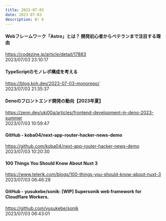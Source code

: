 ```yaml
---
title: 2023-07-03
date: 2023-07-03
description: B! 6
---
```


#### Webフレームワーク「Astro」とは？ 開発初心者からベテランまで注目する理由
https://codezine.jp/article/detail/17883<br>
2023/07/03 23:10:17<br>


#### TypeScriptのモノレポ構成を考える
https://blog.koh.dev/2023-07-03-monorepo/<br>
2023/07/03 21:35:37<br>


#### Denoのフロントエンド開発の動向【2023年夏】
https://zenn.dev/uki00a/articles/frontend-development-in-deno-2023-summer<br>
2023/07/03 10:59:47<br>


#### GitHub - koba04/next-app-router-hacker-news-demo
https://github.com/koba04/next-app-router-hacker-news-demo<br>
2023/07/03 10:20:30<br>


#### 100 Things You Should Know About Nuxt 3
https://www.telerik.com/blogs/100-things-you-should-know-about-nuxt-3<br>
2023/07/03 06:46:28<br>


#### GitHub - yusukebe/sonik: [WIP] Supersonik web framework for Cloudflare Workers.
https://github.com/yusukebe/sonik<br>
2023/07/03 06:43:01<br>


